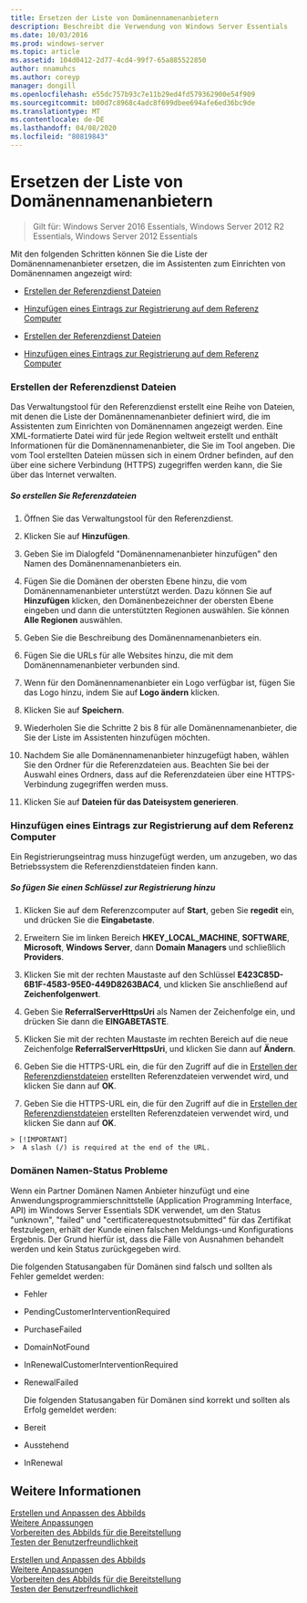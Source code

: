 ```yaml
---
title: Ersetzen der Liste von Domänennamenanbietern
description: Beschreibt die Verwendung von Windows Server Essentials
ms.date: 10/03/2016
ms.prod: windows-server
ms.topic: article
ms.assetid: 104d0412-2d77-4cd4-99f7-65a885522850
author: nnamuhcs
ms.author: coreyp
manager: dongill
ms.openlocfilehash: e55dc757b93c7e11b29ed4fd579362900e54f909
ms.sourcegitcommit: b00d7c8968c4adc8f699dbee694afe6ed36bc9de
ms.translationtype: MT
ms.contentlocale: de-DE
ms.lasthandoff: 04/08/2020
ms.locfileid: "80819843"
---
```

# <a name="replace-the-list-of-domain-name-providers"></a>Ersetzen der Liste von Domänennamenanbietern

>Gilt für: Windows Server 2016 Essentials, Windows Server 2012 R2 Essentials, Windows Server 2012 Essentials

Mit den folgenden Schritten können Sie die Liste der Domänennamenanbieter ersetzen, die im Assistenten zum Einrichten von Domänennamen angezeigt wird:  


-   [Erstellen der Referenzdienst Dateien](Replace-the-List-of-Domain-Name-Providers.md#BKMK_ReferralFiles)  

-   [Hinzufügen eines Eintrags zur Registrierung auf dem Referenz Computer](Replace-the-List-of-Domain-Name-Providers.md#BKMK_AddRegistry)  

-   [Erstellen der Referenzdienst Dateien](../install/Replace-the-List-of-Domain-Name-Providers.md#BKMK_ReferralFiles)  

-   [Hinzufügen eines Eintrags zur Registrierung auf dem Referenz Computer](../install/Replace-the-List-of-Domain-Name-Providers.md#BKMK_AddRegistry)  


###  <a name="create-the-referral-service-files"></a><a name="BKMK_ReferralFiles"></a>Erstellen der Referenzdienst Dateien  
 Das Verwaltungstool für den Referenzdienst erstellt eine Reihe von Dateien, mit denen die Liste der Domänennamenanbieter definiert wird, die im Assistenten zum Einrichten von Domänennamen angezeigt werden. Eine XML-formatierte Datei wird für jede Region weltweit erstellt und enthält Informationen für die Domänennamenanbieter, die Sie im Tool angeben. Die vom Tool erstellten Dateien müssen sich in einem Ordner befinden, auf den über eine sichere Verbindung (HTTPS) zugegriffen werden kann, die Sie über das Internet verwalten.  

##### <a name="to-create-the-referral-files"></a>So erstellen Sie Referenzdateien  

1.  Öffnen Sie das Verwaltungstool für den Referenzdienst.  

2.  Klicken Sie auf **Hinzufügen**.  

3.  Geben Sie im Dialogfeld "Domänennamenanbieter hinzufügen" den Namen des Domänennamenanbieters ein.  

4.  Fügen Sie die Domänen der obersten Ebene hinzu, die vom Domänennamenanbieter unterstützt werden. Dazu können Sie auf **Hinzufügen** klicken, den Domänenbezeichner der obersten Ebene eingeben und dann die unterstützten Regionen auswählen. Sie können **Alle Regionen** auswählen.  

5.  Geben Sie die Beschreibung des Domänennamenanbieters ein.  

6.  Fügen Sie die URLs für alle Websites hinzu, die mit dem Domänennamenanbieter verbunden sind.  

7.  Wenn für den Domänennamenanbieter ein Logo verfügbar ist, fügen Sie das Logo hinzu, indem Sie auf **Logo ändern** klicken.  

8.  Klicken Sie auf **Speichern**.  

9. Wiederholen Sie die Schritte 2 bis 8 für alle Domänennamenanbieter, die Sie der Liste im Assistenten hinzufügen möchten.  

10. Nachdem Sie alle Domänennamenanbieter hinzugefügt haben, wählen Sie den Ordner für die Referenzdateien aus. Beachten Sie bei der Auswahl eines Ordners, dass auf die Referenzdateien über eine HTTPS-Verbindung zugegriffen werden muss.  

11. Klicken Sie auf **Dateien für das Dateisystem generieren**.  

###  <a name="add-an-entry-to-the-registry-on-the-reference-computer"></a><a name="BKMK_AddRegistry"></a>Hinzufügen eines Eintrags zur Registrierung auf dem Referenz Computer  
 Ein Registrierungseintrag muss hinzugefügt werden, um anzugeben, wo das Betriebssystem die Referenzdienstdateien finden kann.  

##### <a name="to-add-a-key-to-the-registry"></a>So fügen Sie einen Schlüssel zur Registrierung hinzu  

1.  Klicken Sie auf dem Referenzcomputer auf **Start**, geben Sie **regedit** ein, und drücken Sie die **Eingabetaste**.  

2.  Erweitern Sie im linken Bereich **HKEY_LOCAL_MACHINE**, **SOFTWARE**, **Microsoft**, **Windows Server**, dann **Domain Managers** und schließlich **Providers**.  

3.  Klicken Sie mit der rechten Maustaste auf den Schlüssel **E423C85D-6B1F-4583-95E0-449D8263BAC4**, und klicken Sie anschließend auf **Zeichenfolgenwert**.  

4.  Geben Sie **ReferralServerHttpsUri** als Namen der Zeichenfolge ein, und drücken Sie dann die **EINGABETASTE**.  

5.  Klicken Sie mit der rechten Maustaste im rechten Bereich auf die neue Zeichenfolge **ReferralServerHttpsUri**, und klicken Sie dann auf **Ändern**.  


6.  Geben Sie die HTTPS-URL ein, die für den Zugriff auf die in [Erstellen der Referenzdienstdateien](Replace-the-List-of-Domain-Name-Providers.md#BKMK_ReferralFiles) erstellten Referenzdateien verwendet wird, und klicken Sie dann auf **OK**.  

6.  Geben Sie die HTTPS-URL ein, die für den Zugriff auf die in [Erstellen der Referenzdienstdateien](../install/Replace-the-List-of-Domain-Name-Providers.md#BKMK_ReferralFiles) erstellten Referenzdateien verwendet wird, und klicken Sie dann auf **OK**.  


~~~
> [!IMPORTANT]
>  A slash (/) is required at the end of the URL.  
~~~

###  <a name="domain-name-status-issues"></a><a name="BKMK_ReplaceDomainNameProviders"></a>Domänen Namen-Status Probleme  
 Wenn ein Partner Domänen Namen Anbieter hinzufügt und eine Anwendungsprogrammierschnittstelle (Application Programming Interface, API) im Windows Server Essentials SDK verwendet, um den Status "unknown", "failed" und "certificaterequestnotsubmitted" für das Zertifikat festzulegen, erhält der Kunde einen falschen Meldungs-und Konfigurations Ergebnis. Der Grund hierfür ist, dass die Fälle von Ausnahmen behandelt werden und kein Status zurückgegeben wird.  

 Die folgenden Statusangaben für Domänen sind falsch und sollten als Fehler gemeldet werden:  

- Fehler  

- PendingCustomerInterventionRequired  

- PurchaseFailed  

- DomainNotFound  

- InRenewalCustomerInterventionRequired  

- RenewalFailed  

  Die folgenden Statusangaben für Domänen sind korrekt und sollten als Erfolg gemeldet werden:  

- Bereit  

- Ausstehend  

- InRenewal  

## <a name="see-also"></a>Weitere Informationen  

 [Erstellen und Anpassen des Abbilds](Creating-and-Customizing-the-Image.md)   
 [Weitere Anpassungen](Additional-Customizations.md)   
 [Vorbereiten des Abbilds für die Bereitstellung](Preparing-the-Image-for-Deployment.md)   
 [Testen der Benutzerfreundlichkeit](Testing-the-Customer-Experience.md)

 [Erstellen und Anpassen des Abbilds](../install/Creating-and-Customizing-the-Image.md)   
 [Weitere Anpassungen](../install/Additional-Customizations.md)   
 [Vorbereiten des Abbilds für die Bereitstellung](../install/Preparing-the-Image-for-Deployment.md)   
 [Testen der Benutzerfreundlichkeit](../install/Testing-the-Customer-Experience.md)

